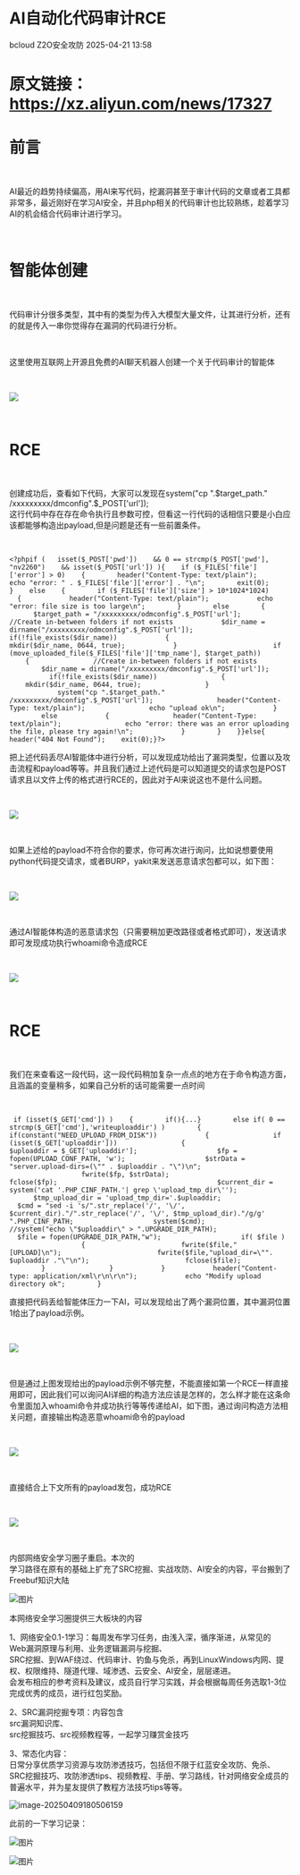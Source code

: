 #  AI自动化代码审计RCE   
bcloud  Z2O安全攻防   2025-04-21 13:58  
  
# 原文链接：https://xz.aliyun.com/news/17327  
# 前言  
  
   
  
AI最近的趋势持续偏高，用AI来写代码，挖漏洞甚至于审计代码的文章或者工具都非常多，最近刚好在学习AI安全，并且php相关的代码审计也比较熟练，趁着学习AI的机会结合代码审计进行学习。  
  
   
# 智能体创建  
  
   
  
代码审计分很多类型，其中有的类型为传入大模型大量文件，让其进行分析，还有的就是传入一串你觉得存在漏洞的代码进行分析。  
  
   
  
这里使用互联网上开源且免费的AI聊天机器人创建一个关于代码审计的智能体  
  
   
  
![](https://mmbiz.qpic.cn/mmbiz_png/iar31WKQlTTq7S5EHjrkEF5suvfUzPeByywWRVZl058YDhNwjVGKhMI4fvibHaPeFycYV0lWBweTECNuceK5PVzQ/640?wx_fmt=png&from=appmsg "")  
  
   
# RCE  
  
   
  
创建成功后，查看如下代码，大家可以发现在system("cp ".$target_path." /xxxxxxxxx/dmconfig".$_POST['url']);  
这行代码中存在存在命令执行且参数可控，但看这一行代码的话相信只要是小白应该都能够构造出payload,但是问题是还有一些前置条件。  
  
   
```
<?phpif (   isset($_POST['pwd'])    && 0 == strcmp($_POST['pwd'], "nv2260")    && isset($_POST['url']) ){    if ($_FILES['file']['error'] > 0)    {        header("Content-Type: text/plain");        echo "error: " . $_FILES['file']['error'] . "\n";        exit(0);    }    else    {        if ($_FILES['file']['size'] > 10*1024*1024)        {            header("Content-Type: text/plain");            echo "error: file size is too large\n";        }        else        {            $target_path = "/xxxxxxxxx/odmconfig".$_POST['url'];            //Create in-between folders if not exists            $dir_name = dirname("/xxxxxxxxx/odmconfig".$_POST['url']);            if(!file_exists($dir_name))            {                mkdir($dir_name, 0644, true);            }                        if (move_uploaded_file($_FILES['file']['tmp_name'], $target_path))            {                //Create in-between folders if not exists                $dir_name = dirname("/xxxxxxxxx/dmconfig".$_POST['url']);                if(!file_exists($dir_name))                {                    mkdir($dir_name, 0644, true);                }                                system("cp ".$target_path." /xxxxxxxxx/dmconfig".$_POST['url']);                header("Content-Type: text/plain");                echo "upload ok\n";            }            else            {                header("Content-Type: text/plain");                echo "error: there was an error uploading the file, please try again!\n";            }        }    }}else{    header("404 Not Found");    exit(0);}?>
```  
  
把上述代码丢尽AI智能体中进行分析，可以发现成功给出了漏洞类型，位置以及攻击流程和payload等等。并且我们通过上述代码是可以知道提交的请求包是POST请求且以文件上传的格式进行RCE的，因此对于AI来说这也不是什么问题。  
  
   
  
![](https://mmbiz.qpic.cn/mmbiz_png/iar31WKQlTTq7S5EHjrkEF5suvfUzPeBygqFSlz3T5v7ee7iccxYFCAqiay7xbGXBVZclVXII2icDtNc4pwgVWUMmQ/640?wx_fmt=png&from=appmsg "")  
  
   
  
如果上述给的payload不符合你的要求，你可再次进行询问，比如说想要使用python代码提交请求，或者BURP，yakit来发送恶意请求包都可以，如下图：  
  
   
  
![](https://mmbiz.qpic.cn/mmbiz_png/iar31WKQlTTq7S5EHjrkEF5suvfUzPeByia3vQyjSzhYB221l3P44q96tLutrFkJwYf8tvdKlLlrFH0fTmogZuWw/640?wx_fmt=png&from=appmsg "")  
  
   
  
通过AI智能体构造的恶意请求包（只需要稍加更改路径或者格式即可），发送请求即可发现成功执行whoami命令造成RCE  
  
   
  
![](https://mmbiz.qpic.cn/mmbiz_png/iar31WKQlTTq7S5EHjrkEF5suvfUzPeBy7AyfwM2pvAc9McVocvjTsmEJLrUKXXwytLxtC6Mwz3IBPVTKk4r1lA/640?wx_fmt=png&from=appmsg "")  
  
   
# RCE  
  
   
  
我们在来查看这一段代码，这一段代码稍加复杂一点点的地方在于命令构造方面，且涵盖的变量稍多，如果自己分析的话可能需要一点时间  
  
   
```
 if (isset($_GET['cmd']) )    {        if(){...}        else if( 0 == strcmp($_GET['cmd'],'writeuploaddir') )        {                 if(constant("NEED_UPLOAD_FROM_DISK"))            {                if (isset($_GET['uploaddir']))                {                    $uploaddir = $_GET['uploaddir'];                    $fp = fopen(UPLOAD_CONF_PATH, 'w');                    $strData = "server.upload-dirs=(\"" . $uploaddir . "\")\n";                                        fwrite($fp, $strData);                    fclose($fp);                                        $current_dir = system('cat '.PHP_CINF_PATH.'| grep \'upload_tmp_dir\'');                    $tmp_upload_dir = 'upload_tmp_dir='.$uploaddir;                    $cmd = "sed -i 's/".str_replace('/', '\/', $current_dir)."/".str_replace('/', '\/', $tmp_upload_dir)."/g/g' ".PHP_CINF_PATH;                    system($cmd);                    //system("echo \"$uploaddir\" > ".UPGRADE_DIR_PATH);                    $file = fopen(UPGRADE_DIR_PATH,"w");                    if( $file )                    {                        fwrite($file,"[UPLOAD]\n");                        fwrite($file,"upload_dir=\"". $uploaddir ."\"\n");                        fclose($file);                    }                }            }            header("Content-type: application/xml\r\n\r\n");            echo "Modify upload directory ok";        }
```  
  
直接把代码丢给智能体压力一下AI，可以发现给出了两个漏洞位置，其中漏洞位置1给出了payload示例。  
  
   
  
![](https://mmbiz.qpic.cn/mmbiz_png/iar31WKQlTTq7S5EHjrkEF5suvfUzPeBywQXzwCjSWORaf6V3CaXkPNKu7yIqOz0yGluic8KbGHEt5CPjo2NbywA/640?wx_fmt=png&from=appmsg "")  
  
   
  
但是通过上图发现给出的payload示例不够完整，不能直接如第一个RCE一样直接用即可，因此我们可以询问AI详细的构造方法应该是怎样的，怎么样才能在这条命令里面加入whoami命令并成功执行等等传递给AI，如下图，通过询问构造方法相关问题，直接输出构造恶意whoami命令的payload  
  
   
  
![](https://mmbiz.qpic.cn/mmbiz_png/iar31WKQlTTq7S5EHjrkEF5suvfUzPeByBHiafgKTEzjmBibGRduzUxkUmslibVUcYq68prmHEH2T4bIJPXYPxjgXA/640?wx_fmt=png&from=appmsg "")  
  
   
  
直接结合上下文所有的payload发包，成功RCE  
  
   
  
![](https://mmbiz.qpic.cn/mmbiz_png/iar31WKQlTTq7S5EHjrkEF5suvfUzPeByibaX4CZYwH2yFib3a7rZmtx6Pic9MKJQjiczP5fIZaYUjDlOIZk0lrlNMw/640?wx_fmt=png&from=appmsg "")  
  
   
  
内部网络安全学习圈子重启。本次的  
学习路径在原有的基础上扩充了SRC挖掘、实战攻防、AI安全的内容，平台搬到了Freebuf知识大陆  
  
![图片](https://mmbiz.qpic.cn/sz_mmbiz_png/h8P1KUHOKuYnqBadHPfYribO0Eh7AO6sZtibP7icnEL1CIv2ibPnlUibbBzpK1lImaQsiawxpEKD4wOE3B9tBMll0HBg/640?wx_fmt=png&from=appmsg&wxfrom=5&wx_lazy=1&wx_co=1&tp=webp "")  
  
本网络安全学习圈提供三大板块的内容  
  
1、网络安全0.1-1学习：每周发布学习任务，由浅入深，循序渐进，从常见的  
Web漏洞原理与利用、业务逻辑漏洞与挖掘、  
SRC挖掘、到WAF绕过、代码审计、钓鱼与免杀，再到LinuxWindows内网、提权、权限维持、隧道代理、域渗透、云安全、AI安全，层层递进。  
会发布相应的参考资料及建议，成员自行学习实践，并会根据每周任务选取1-3位完成优秀的成员，进行红包奖励。  
  
2、SRC漏洞挖掘专项：内容包含  
src漏洞知识库、  
src挖掘技巧、src视频教程等，一起学习赚赏金技巧  
  
3、常态化内容：  
日常分享优质学习资源与攻防渗透技巧，包括但不限于红蓝安全攻防、免杀、SRC挖掘技巧、攻防渗透tips、视频教程、手册、学习路线，针对网络安全成员的普遍水平，并为星友提供了教程方法技巧tips等等。  
  
![image-20250409180506159](https://mmbiz.qpic.cn/sz_mmbiz_png/h8P1KUHOKubOrIUZ6Mcq0TfKibxLA1Vsuf0cG2FnumOlt4ysAHrd43APreltU8nloQh2bI14B7JGibnnutRIQLlA/640?wx_fmt=png&wxfrom=5&wx_lazy=1&wx_co=1&tp=webp "")  
  
此前的一下学习记录：  
  
![图片](https://mmbiz.qpic.cn/mmbiz_png/h8P1KUHOKuavfHUHVEFOGPwgcIyxvs5JeINcQEBnZT1hY0K4Pw7ya9o9gUkcFgaItIRibaMVQuXrhsthgdXELGQ/640?wx_fmt=png&wxfrom=5&wx_lazy=1&wx_co=1&tp=webp "")  
  
![图片](https://mmbiz.qpic.cn/sz_mmbiz_png/h8P1KUHOKuYHyEqA6pDb8VLMp8HsIicKjibbR1viclLspl5Yne6f4QnlkOiao0R4iasZ71DOILPUe0XSzqOKuDdPPfw/640?wx_fmt=png&from=appmsg&wxfrom=5&wx_lazy=1&wx_co=1&tp=webp "")  
  
  
  
  
